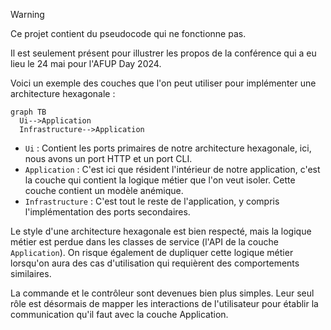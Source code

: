 > [!WARNING]
> Ce projet contient du pseudocode qui ne fonctionne pas.
>
> Il est seulement présent pour illustrer les propos de la conférence qui a eu lieu le 24 mai
> pour l'AFUP Day 2024.

Voici un exemple des couches que l'on peut utiliser pour implémenter une architecture hexagonale :

```mermaid
graph TB
  Ui-->Application
  Infrastructure-->Application
```

- `Ui` : Contient les ports primaires de notre architecture hexagonale, 
  ici, nous avons un port HTTP et un port CLI.
- `Application` : C'est ici que résident l'intérieur de notre application, c'est la couche qui contient
  la logique métier que l'on veut isoler. Cette couche contient un modèle anémique.
- `Infrastructure` : C'est tout le reste de l'application, y compris l'implémentation
  des ports secondaires.

Le style d'une architecture hexagonale est bien respecté, mais la logique métier
est perdue dans les classes de service (l'API de la couche `Application`).
On risque également de dupliquer cette logique métier lorsqu'on aura des
cas d'utilisation qui requièrent des comportements similaires.

La commande et le contrôleur sont devenues bien plus simples. 
Leur seul rôle est désormais de mapper les interactions de l'utilisateur
pour établir la communication qu'il faut avec la couche Application.
